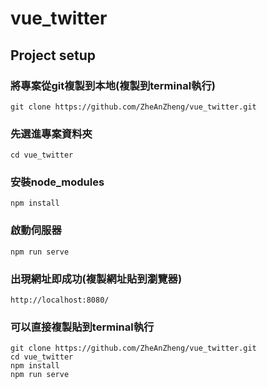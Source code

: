 # vue_twitter

## Project setup

### 將專案從git複製到本地(複製到terminal執行)
```
git clone https://github.com/ZheAnZheng/vue_twitter.git
```

### 先選進專案資料夾
```
cd vue_twitter
```

### 安裝node_modules
```
npm install
```

### 啟動伺服器
```
npm run serve
```

### 出現網址即成功(複製網址貼到瀏覽器)
```
http://localhost:8080/
```

### 可以直接複製貼到terminal執行
```
git clone https://github.com/ZheAnZheng/vue_twitter.git
cd vue_twitter
npm install
npm run serve
```
